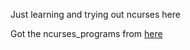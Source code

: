 Just learning and trying out ncurses here

Got the ncurses_programs from [here](https://tldp.org/HOWTO/NCURSES-Programming-HOWTO/)
